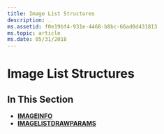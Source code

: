 ```yaml
---
title: Image List Structures
description: .
ms.assetid: f0e19bf4-931e-4468-b8bc-66ad0d431813
ms.topic: article
ms.date: 05/31/2018
---
```


# Image List Structures

## In This Section

-   [**IMAGEINFO**](/windows/win32/api/commctrl/ns-commctrl-imageinfo)
-   [**IMAGELISTDRAWPARAMS**](/windows/win32/api/commctrl/ns-commctrl-imagelistdrawparams)

 

 